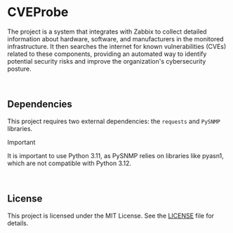 # CVEProbe
The project is a system that integrates with Zabbix to collect detailed information about hardware, software, and manufacturers in the monitored infrastructure. It then searches the internet for known vulnerabilities (CVEs) related to these components, providing an automated way to identify potential security risks and improve the organization's cybersecurity posture.

<br>

## Dependencies
This project requires two external dependencies: the ```requests``` and ```PySNMP``` libraries.

> [!IMPORTANT]
> It is important to use Python 3.11, as PySNMP relies on libraries like pyasn1, which are not compatible with Python 3.12.

<br>

## License
This project is licensed under the MIT License. See the [LICENSE](LICENSE) file for details.

